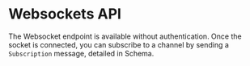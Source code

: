 # Websockets API

<!-- Default `content-Type`: `application/json` -->

The Websocket endpoint is available without authentication. Once the socket is connected, you can subscribe to a channel by sending a `Subscription` message, detailed in Schema.

<!-- Endpoint: `wss://prod.astra-api.dev/ws` -->
